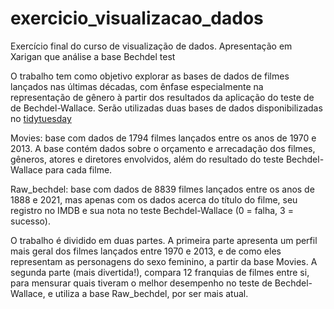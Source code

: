 # exercicio_visualizacao_dados
Exercício final do curso de visualização de dados. Apresentação em Xarigan que análise a base Bechdel test

O trabalho tem como objetivo explorar as bases de dados de filmes lançados nas últimas décadas, com ênfase especialmente na representação de gênero à partir dos resultados da aplicação do teste de de Bechdel-Wallace. Serão utilizadas duas bases de dados disponibilizadas no [tidytuesday](https://github.com/rfordatascience/tidytuesday/blob/master/data/2021/2021-03-09/readme.md) 

Movies: base com dados de 1794 filmes lançados entre os anos de 1970 e 2013. A base contém dados sobre o orçamento e arrecadação dos filmes, gêneros, atores e diretores envolvidos, além do resultado do teste Bechdel-Wallace para cada filme.

Raw_bechdel: base com dados de 8839 filmes lançados entre os anos de 1888 e 2021, mas apenas com os dados acerca do título do filme, seu registro no IMDB e sua nota no teste Bechdel-Wallace (0 = falha, 3 = sucesso).

O trabalho é dividido em duas partes. A primeira parte apresenta um perfil mais geral dos filmes lançados entre 1970 e 2013, e de como eles representam as personagens do sexo feminino, a partir da base Movies. A segunda parte (mais divertida!), compara 12 franquias de filmes entre si, para mensurar quais tiveram o melhor desempenho no teste de Bechdel-Wallace, e utiliza a base Raw_bechdel, por ser mais atual.
